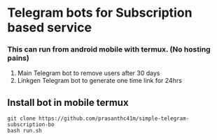 # Telegram bots for Subscription based service 
### This can run from android mobile with termux. (No hosting pains)

1. Main Telegram bot to remove users after 30 days
2. Linkgen Telegram bot to generate one time link for 24hrs

## Install bot in mobile termux
```git clone https://github.com/prasanthc41m/simple-telegram-subscription-bo``` <br>
```bash run.sh ```
